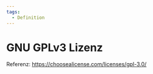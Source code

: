```yaml
---
tags:
  - Definition
---
```


# GNU GPLv3 Lizenz

Referenz: https://choosealicense.com/licenses/gpl-3.0/

